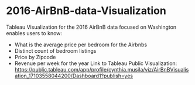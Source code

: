 # 2016-AirBnB-data-Visualization
Tableau Visualization for the 2016 AirBnB data focused on Washington enables users to know:
- What is the average price per bedroom for the Airbnbs
- Distinct count of bedroom listings
- Price by Zipcode 
- Revenue per week for the year
Link to Tableau Public Visualization: https://public.tableau.com/app/profile/cynthia.musila/viz/AirBnBVisualisation_17103558044200/Dashboard1?publish=yes
